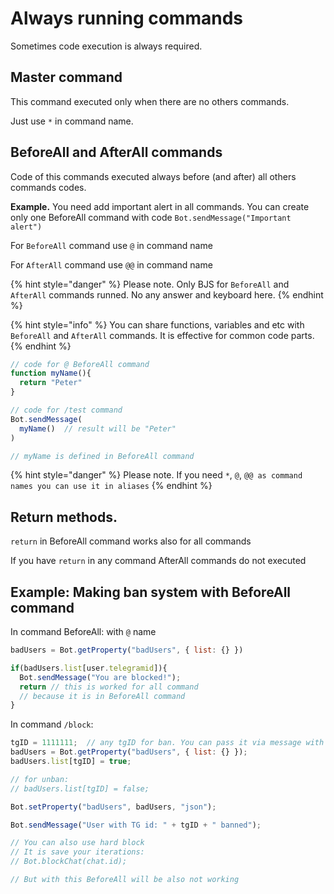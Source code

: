 # Always running commands

Sometimes code execution is always required.

## Master command

This command executed only when there are no others commands.

Just use `*` in command name. 

## BeforeAll and AfterAll commands

Code of this commands executed always before \(and after\) all others commands codes. 

**Example.** You need add important alert in all commands. You can create only one BeforeAll command with code `Bot.sendMessage("Important alert")`

For `BeforeAll` command use `@` in command name

For `AfterAll` command use `@@` in command name

{% hint style="danger" %}
Please note. Only BJS for `BeforeAll` and `AfterAll` commands runned. No any answer and keyboard here.
{% endhint %}

{% hint style="info" %}
You can share functions, variables and etc with `BeforeAll` and `AfterAll` commands. It is effective for common code parts.
{% endhint %}

```javascript
// code for @ BeforeAll command
function myName(){
  return "Peter"
}
```

```javascript
// code for /test command
Bot.sendMessage(
  myName()  // result will be "Peter"
)

// myName is defined in BeforeAll command
```

{% hint style="danger" %}
Please note. If you need `*`, `@`, `@@ as command names you can use it in aliases`
{% endhint %}

## Return methods.

`return` in BeforeAll command works also for all commands

If you have `return` in any command AfterAll commands do not executed

## Example: Making ban system with BeforeAll command

In command BeforeAll: with `@` name

```javascript
badUsers = Bot.getProperty("badUsers", { list: {} })

if(badUsers.list[user.telegramid]){
  Bot.sendMessage("You are blocked!");
  return // this is worked for all command
  // because it is in BeforeAll command
}
```

In command `/block`:

```javascript
tgID = 1111111;  // any tgID for ban. You can pass it via message with wait for reply
badUsers = Bot.getProperty("badUsers", { list: {} });
badUsers.list[tgID] = true;

// for unban:
// badUsers.list[tgID] = false;

Bot.setProperty("badUsers", badUsers, "json");

Bot.sendMessage("User with TG id: " + tgID + " banned");

// You can also use hard block
// It is save your iterations:
// Bot.blockChat(chat.id);

// But with this BeforeAll will be also not working
```

